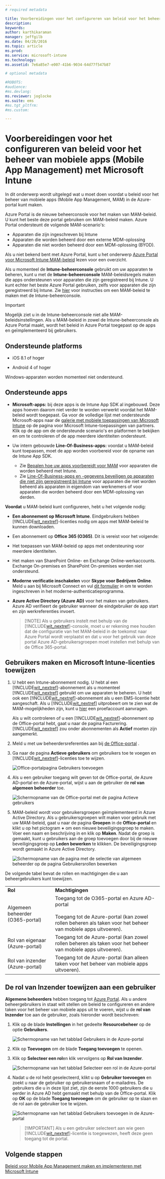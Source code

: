 ```yaml
---
# required metadata

title: Voorbereidingen voor het configureren van beleid voor het beheer van mobiele apps (Mobile App Management) | Microsoft Intune
description:
keywords:
author: karthikaraman
manager: jeffgilb
ms.date: 04/28/2016
ms.topic: article
ms.prod:
ms.service: microsoft-intune
ms.technology:
ms.assetid: 7e6a85e7-e007-41b6-9034-64d77f547b87

# optional metadata

#ROBOTS:
#audience:
#ms.devlang:
ms.reviewer: joglocke
ms.suite: ems
#ms.tgt_pltfrm:
#ms.custom:

---
```


# Voorbereidingen voor het configureren van beleid voor het beheer van mobiele apps (Mobile App Management) met Microsoft Intune
In dit onderwerp wordt uitgelegd wat u moet doen voordat u beleid voor het beheer van mobiele apps (Mobile App Management, MAM) in de Azure-portal kunt maken.

Azure Portal is de nieuwe beheerconsole voor het maken van MAM-beleid. U kunt het beste deze portal gebruiken om MAM-beleid maken. Azure Portal ondersteunt de volgende MAM-scenario's:
- Apparaten die zijn ingeschreven bij Intune
- Apparaten die worden beheerd door een externe MDM-oplossing
- Apparaten die niet worden beheerd door een MDM-oplossing (BYOD).

Als u niet bekend bent met Azure Portal, kunt u het onderwerp [Azure Portal voor Microsoft Intune MAM-beleid](azure-portal-for-microsoft-intune-mam-policies.md) lezen voor een overzicht.

Als u momenteel de **Intune-beheerconsole** gebruikt om uw apparaten te beheren, kunt u met de **Intune-beheerconsole** MAM-beleidsregels maken die apps ondersteunen voor apparaten die zijn geregistreerd bij Intune. U kunt echter het beste Azure Portal gebruiken, zelfs voor apparaten die zijn geregistreerd bij Intune. Zie [hier](configure-and-deploy-mobile-application-management-policies-in-the-microsoft-intune-console.md) voor instructies om een MAM-beleid te maken met de Intune-beheerconsole.

>[!IMPORTANT]
> Mogelijk ziet u in de Intune-beheerconsole niet alle MAM-beleidsinstellingen. Als u MAM-beleid in zowel de Intune-beheerconsole als Azure Portal maakt, wordt het beleid in Azure Portal toegepast op de apps en geïmplementeerd bij gebruikers.


##  Ondersteunde platforms
- iOS 8.1 of hoger

- Android 4 of hoger

Windows-apparaten worden momenteel niet ondersteund.
##  Ondersteunde apps
* **Microsoft-apps:** bij deze apps is de Intune App SDK al ingebouwd. Deze apps hoeven daarom niet verder te worden verwerkt voordat het MAM-beleid wordt toegepast.
Ga voor de volledige lijst met ondersteunde Microsoft-apps naar de [galerie met mobiele toepassingen van Microsoft Intune](https://www.microsoft.com/en-us/server-cloud/products/microsoft-intune/partners.aspx) op de pagina voor Microsoft Intune-toepassingen van partners. Klik op de app om de ondersteunde scenario's en platformen te bekijken en om te controleren of de app meerdere identiteiten ondersteunt.
* Uw intern gebouwde **Line-Of-Business-apps:** voordat u MAM-beleid kunt toepassen, moet de app worden voorbereid voor de opname van de Intune App SDK.

  * Zie [Bepalen hoe uw apps voorbereidt voor MAM](decide-how-to-prepare-apps-for-mobile-application-management-with-microsoft-intune.md) voor apparaten die worden beheerd met Intune.
  * Zie [Line-Of-Business-apps en -gegevens beveiligen op apparaten die niet zijn geregistreerd bij Intune](protect-line-of-business-apps-and-data-on-devices-not-enrolled-in-microsoft-intune.md) voor apparaten die niet worden beheerd als apparaten in eigendom van werknemers of voor apparaten die worden beheerd door een MDM-oplossing van derden.

**Voordat** u MAM-beleid kunt configureren, hebt u het volgende nodig:

-   **Een abonnement op Microsoft Intune**.    Eindgebruikers hebben [!INCLUDE[wit_nextref](../includes/wit_nextref_md.md)]-licenties nodig om apps met MAM-beleid te kunnen downloaden.

-   Een abonnement op **Office 365 (O365)**. Dit is vereist voor het volgende:
  - Het toepassen van MAM-beleid op apps met ondersteuning voor meerdere identiteiten.
  - Het maken van SharePoint Online- en Exchange Online-werkaccounts. Exchange On-premises en SharePoint On-premises worden niet ondersteund.
-    **Moderne verificatie inschakelen** voor **Skype voor Bedrijven Online**. Meld u aan bij Microsoft Connect en vul [dit formulier](https://connect.microsoft.com/office/Survey/NominationSurvey.aspx?SurveyID=17299&ProgramID=8715) in om te worden ingeschreven in het moderne-authenticatieprogramma.


- **Azure Active Directory (Azure AD)** voor het maken van gebruikers. Azure AD verifieert de gebruiker wanneer de eindgebruiker de app start en zijn werkreferenties invoert.

    > [!NOTE] Als u gebruikers instelt met behulp van de [!INCLUDE[wit_nextref](../includes/wit_nextref_md.md)]-console, moet u er rekening mee houden dat de configuratie van het MAM-beleid in de toekomst naar Azure Portal wordt verplaatst en dat u voor het gebruik van deze portal Azure AD-gebruikersgroepen moet instellen met behulp van de Office 365-portal.


## Gebruikers maken en Microsoft Intune-licenties toewijzen

1. U hebt een Intune-abonnement nodig. U hebt al een [!INCLUDE[wit_nextref](../includes/wit_nextref_md.md)]-abonnement als u momenteel [!INCLUDE[wit_nextref](../includes/wit_nextref_md.md)] gebruikt om uw apparaten te beheren.  U hebt ook een [!INCLUDE[wit_nextref](../includes/wit_nextref_md.md)]-abonnement als u een EMS-licentie hebt aangeschaft. Als u [!INCLUDE[wit_nextref](../includes/wit_nextref_md.md)] uitprobeert om te zien wat de MAM-mogelijkheden zijn, kunt u [hier](http://www.microsoft.com/en-us/server-cloud/products/microsoft-intune/) een proefaccount aanvragen.

    Als u wilt controleren of u een [!INCLUDE[wit_nextref](../includes/wit_nextref_md.md)]-abonnement op de Office-portal hebt, gaat u naar de pagina Facturering.  [!INCLUDE[wit_nextref](../includes/wit_nextref_md.md)] zou onder abonnementen als **Actief** moeten zijn aangemerkt.

2.  Meld u met uw beheerdersreferenties aan bij   [de Office-portal](http://portal.office.com) .

3.  Ga naar de pagina **Actieve gebruikers** om gebruikers toe te voegen en [!INCLUDE[wit_nextref](../includes/wit_nextref_md.md)]-licenties toe te wijzen.

    ![Office-portalpagina Gebruikers toevoegen](../media/AppManagement/OfficePortal_AddUsers.png)

4.  Als u een gebruiker toegang wilt geven tot de Office-portal, de Azure AD-portal en de Azure-portal, wijst u aan de gebruiker de **rol van algemeen beheerder** toe.

    ![Schermopname van de Office-portal met de pagina Actieve gebruikers ](../media/AppManagement/OfficePortal_AddRoletoUser.png)

5.  MAM-beleid wordt voor gebruikersgroepen geïmplementeerd in Azure Active Directory. Als u gebruikersgroepen wilt maken voor gebruik met uw MAM-beleid, gaat u naar de pagina **Groepen** in de **Office-portal** en klikt u op het pictogram **+** om een nieuwe beveiligingsgroep te maken.  Voer een naam en beschrijving in en klik op **Maken**. Nadat de groep is gemaakt, kunt u gebruikers aan de groep toevoegen door bij de nieuwe beveiligingsgroep op **Leden bewerken** te klikken. De beveiligingsgroep wordt gemaakt in Azure Active Directory.

    ![Schermopname van de pagina met de selectie van algemeen beheerder op de pagina Gebruikersrollen bewerken](../media/AppManagement/OfficePortal_CreateGroups.png)

De volgende tabel bevat de rollen en machtigingen die u aan beheergebruikers kunt toewijzen.

|||
|--|----|
|**Rol**|**Machtigingen**|
|Algemeen beheerder (O365-portal)|Toegang tot de O365-portal en Azure AD-portal<br /><br />Toegang tot de Azure-portal (kan zowel rollen beheren als taken voor het beheer van mobiele apps uitvoeren).|
|Rol van eigenaar (Azure-portal)|Toegang tot de Azure-portal (kan zowel rollen beheren als taken voor het beheer van mobiele apps uitvoeren).|
|Rol van inzender (Azure-portal)|Toegang tot de Azure-portal (kan alleen taken voor het beheer van mobiele apps uitvoeren).|

## De rol van Inzender toewijzen aan een gebruiker

**Algemene beheerders** hebben toegang tot [Azure Portal](https://portal.azure.com).  Als u andere beheergebruikers in staat wilt stellen om beleid te configureren en andere taken voor het beheer van mobiele apps uit te voeren, wijst u de **rol van Inzender** toe aan de gebruiker, zoals hieronder wordt beschreven:


1.  Klik op de blade **Instellingen** in het gedeelte **Resourcebeheer** op de optie **Gebruikers**.

    ![Schermopname van het tabblad Gebruikers in de Azure-portal](../media/AppManagement/AzurePortal_MAM_AddUsers.png)

2.  Klik op **Toevoegen** om de blade **Toegang toevoegen** te openen.

3.  Klik op **Selecteer een rol**en klik vervolgens op **Rol van Inzender**.

    ![Schermopname van het tabblad Selecteer een rol in de Azure-portal](../media/AppManagement/AzurePortal_MAM_AddRole.png)

4.  Nadat u de rol hebt geselecteerd, klikt u op **Gebruiker toevoegen** en zoekt u naar de gebruiker op gebruikersnaam of e-mailadres. De gebruikers die u in deze lijst ziet, zijn de eerste 1000 gebruikers die u eerder in Azure AD hebt gemaakt met behulp van de Office-portal. Klik op **OK** op de blade **Toegang toevoegen** om de gebruiker op te slaan en de rol aan de gebruiker toe te wijzen.

    ![Schermopname van het tabblad Gebruikers toevoegen in de Azure-portal](../media/AppManagement/AzurePortal_MAM_AddusertoRole.png)

    > [!IMPORTANT] Als u een gebruiker selecteert aan wie geen [!INCLUDE[wit_nextref](../includes/wit_nextref_md.md)]-licentie is toegewezen, heeft deze geen toegang tot de portal.

## Volgende stappen
[Beleid voor Mobile App Management maken en implementeren met Microsoft Intune](create-and-deploy-mobile-app-management-policies-with-microsoft-intune.md)


<!--HONumber=Jun16_HO2-->


